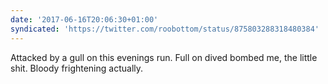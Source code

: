 ```yaml
---
date: '2017-06-16T20:06:30+01:00'
syndicated: 'https://twitter.com/roobottom/status/875803288318480384'
---
```

Attacked by a gull on this evenings run. Full on dived bombed me, the little shit. Bloody frightening actually.
